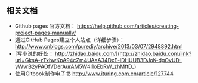 ## 相关文档

* Github pages 官方文档： https://help.github.com/articles/creating-project-pages-manually/
* 通过GitHub Pages建立个人站点（详细步骤）： http://www.cnblogs.com/purediy/archive/2013/03/07/2948892.html
* [写小说的好处： http://zhidao.baidu.com/](http://zhidao.baidu.com/link?url=GksA-zTxbwKpA94cZm4UAaA34DxE-lDHUUB3DJoK-dgOvUD-yWvrB2yPAOfVDerAurAM5W4l1oEbRW_zhMftD_)
* 使用Gitbook制作电子书 http://www.ituring.com.cn/article/127744
